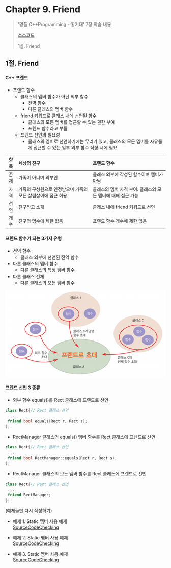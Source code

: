 #  Chapter 9. Friend      
> '명품 C++Programming - 황기태' 7장 학습 내용
>
> [소스코드](https://github.com/BangYunseo/Basic_CPP/tree/main/ch09_Friend)
> 
> 1절. Friend

## 1절. Friend
#### C++ 프렌드
* 프렌드 함수
  * 클래스의 멤버 함수가 아닌 외부 함수
    * 전역 함수
    * 다른 클래스의 멤버 함수
  * friend 키워드로 클래스 내에 선언된 함수
    * 클래스의 모든 멤버를 접근할 수 있는 권한 부여
    * 프렌드 함수라고 부름
  * 프렌드 선언의 필요성
    * 클래스의 멤버로 선언하기에는 무리가 있고, 클래스의 모든 멤버를 자유롭게 접근할 수 있는 일부 외부 함수 작성 시에 필요


|항목|세상의 친구|프렌드 함수|
|:----:|:----------|:----------|
|존재|가족이 아니며 외부인|클래스 외부에 작성된 함수이며 멤버가 아님|
|자격|가족의 구성원으로 인정받으며 가족의 모든 살림살이에 접근 허용|클래스의 멤버 자격 부여. 클래스의 모든 멤버에 대해 접근 가능|
|선언|친구라고 소개|클래스 내에 friend 키워드로 선언|
|개수|친구의 명수에 제한 없음|프렌드 함수 개수에 제한 없음|

#### 프렌드 함수가 되는 3가지 유형
* 전역 함수
  * 클래스 외부에 선언된 전역 함수
* 다른 클래스의 멤버 함수
  * 다른 클래스의 특정 멤버 함수
* 다른 클래스 전체
  * 다른 클래스의 모든 멤버 함수

![becomefriend](https://github.com/BangYunseo/TIL/blob/main/Cpp/Image/ch09/becomefriend.PNG)

#### 프렌드 선언 3 종류
* 외부 함수 equals()를 Rect 클래스에 프렌드로 선언
```CPP
class Rect{// Rect 클래스 선언
 ...
 friend bool equals(Rect r, Rect s);
};
```
* RectManager 클래스의 equals() 멤버 함수를 Rect 클래스에 프렌드로 선언
```CPP
class Rect{// Rect 클래스 선언
 ...
 friend bool RectManager::equals(Rect r, Rect s);
};
```
* RectManager 클래스의 모든 멤버 함수를 Rect 클래스에 프렌드로 선언
```CPP
class Rect{// Rect 클래스 선언
 ...
 friend RectManager;
};
```


(예제들만 다시 작성하기) 
* 예제 1. Static 멤버 사용 예제     
[SourceCodeChecking](https://github.com/BangYunseo/Basic_CPP/blob/main/ch08_Static/UsingStaticMember.cpp)


* 예제 2. Static 멤버 사용 예제     
[SourceCodeChecking](https://github.com/BangYunseo/Basic_CPP/blob/main/ch08_Static/UsingStaticMember.cpp)


* 예제 3. Static 멤버 사용 예제     
[SourceCodeChecking](https://github.com/BangYunseo/Basic_CPP/blob/main/ch08_Static/UsingStaticMember.cpp)


